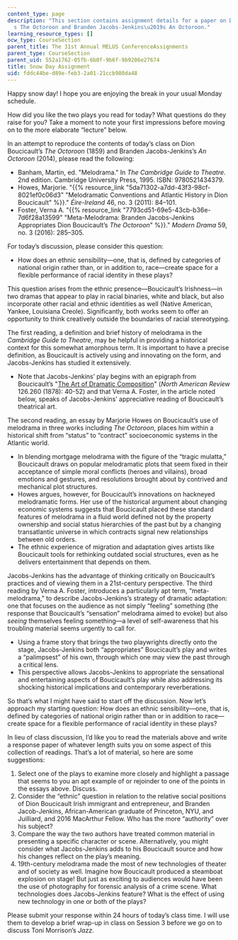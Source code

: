```yaml
---
content_type: page
description: "This section contains assignment details for a paper on Dion Boucicault\u2019\
  s The Octoroon and Branden Jacobs-Jenkins\u2019s An Octoroon."
learning_resource_types: []
ocw_type: CourseSection
parent_title: The 31st Annual MELUS ConferenceAssignments
parent_type: CourseSection
parent_uid: 552a1762-05fb-6b0f-9b6f-9b9206e27674
title: Snow Day Assignment
uid: fddc44be-d89e-feb3-2a01-21ccb980da48
---
```


Happy snow day! I hope you are enjoying the break in your usual Monday schedule.

How did you like the two plays you read for today? What questions do they raise for you? Take a moment to note your first impressions before moving on to the more elaborate “lecture” below.

In an attempt to reproduce the contents of today’s class on Dion Boucicault’s _The Octoroon_ (1859) and Branden Jacobs-Jenkins’s _An Octoroon_ (2014), please read the following:

*   Banham, Martin, ed. "Melodrama." In _The Cambridge Guide to Theatre_. 2nd edition. Cambridge University Press, 1995. ISBN: 9780521434379.
*   Howes, Marjorie. "{{% resource_link "5da71302-a7dd-43f3-98cf-8021ef0c06d3" "Melodramatic Conventions and Atlantic History in Dion Boucicault" %}}." _Éire-Ireland_ 46, no. 3 (2011): 84–101.
*   Foster, Verna A. "{{% resource_link "7793cd51-69e5-43cb-b36e-7d6f28a13599" "Meta-Melodrama: Branden Jacobs-Jenkins Appropriates Dion Boucicault’s _The Octoroon_" %}}." _Modern Drama_ 59, no. 3 (2016): 285–305.

For today’s discussion, please consider this question:

*   How does an ethnic sensibility—one, that is, defined by categories of national origin rather than, or in addition to, race—create space for a flexible performance of racial identity in these plays?

This question arises from the ethnic presence—Boucicault’s Irishness—in two dramas that appear to play in racial binaries, white and black, but also incorporate other racial and ethnic identities as well (Native American, Yankee, Louisiana Creole). Significantly, both works seem to offer an opportunity to think creatively outside the boundaries of racial stereotyping.

The first reading, a definition and brief history of melodrama in the _Cambridge Guide to Theatre_, may be helpful in providing a historical context for this somewhat amorphous term. It is important to have a precise definition, as Boucicault is actively using and innovating on the form, and Jacobs-Jenkins has studied it extensively.

*   Note that Jacobs-Jenkins’ play begins with an epigraph from Boucicault’s "[The Art of Dramatic Composition](http://www.jstor.org/stable/25110160
    )" (_North American Review_ 126.260 (1878): 40-52) and that Verna A. Foster, in the article noted below, speaks of Jacobs-Jenkins’ appreciative reading of Boucicault’s theatrical art.

The second reading, an essay by Marjorie Howes on Boucicault’s use of melodrama in three works including _The Octoroon_, places him within a historical shift from “status” to “contract” socioeconomic systems in the Atlantic world.

*   In blending mortgage melodrama with the figure of the “tragic mulatta,” Boucicault draws on popular melodramatic plots that seem fixed in their acceptance of simple moral conflicts (heroes and villains), broad emotions and gestures, and resolutions brought about by contrived and mechanical plot structures.
*   Howes argues, however, for Boucicault’s innovations on hackneyed melodramatic forms. Her use of the historical argument about changing economic systems suggests that Boucicault placed these standard features of melodrama in a fluid world defined not by the property ownership and social status hierarchies of the past but by a changing transatlantic universe in which contracts signal new relationships between old orders.
*   The ethnic experience of migration and adaptation gives artists like Boucicault tools for rethinking outdated social structures, even as he delivers entertainment that depends on them.

Jacobs-Jenkins has the advantage of thinking critically on Boucicault’s practices and of viewing them in a 21st-century perspective. The third reading by Verna A. Foster, introduces a particularly apt term, “meta-melodrama,” to describe Jacobs-Jenkins’s strategy of dramatic adaptation: one that focuses on the audience as not simply “feeling” something (the response that Boucicault’s “sensation” melodrama aimed to evoke) but also _seeing_ themselves feeling something—a level of self-awareness that his troubling material seems urgently to call for.

*   Using a frame story that brings the two playwrights directly onto the stage, Jacobs-Jenkins both “appropriates” Boucicault’s play and writes a “palimpsest” of his own, through which one may view the past through a critical lens.
*   This perspective allows Jacobs-Jenkins to appropriate the sensational and entertaining aspects of Boucicault’s play while also addressing its shocking historical implications and contemporary reverberations.

So that’s what I might have said to start off the discussion. Now let’s approach my starting question: How does an ethnic sensibility—one, that is, defined by categories of national origin rather than or in addition to race—create space for a flexible performance of racial identity in these plays?

In lieu of class discussion, I’d like you to read the materials above and write a response paper of whatever length suits you on some aspect of this collection of readings. That’s a lot of material, so here are some suggestions:

1.  Select one of the plays to examine more closely and highlight a passage that seems to you an apt example of or rejoinder to one of the points in the essays above. Discuss.
2.  Consider the “ethnic” question in relation to the relative social positions of Dion Boucicault Irish immigrant and entrepreneur, and Branden Jacob-Jenkins, African-American graduate of Princeton, NYU, and Juilliard, and 2016 MacArthur Fellow. Who has the more “authority” over his subject?
3.  Compare the way the two authors have treated common material in presenting a specific character or scene. Alternatively, you might consider what Jacobs-Jenkins adds to his Boucicault source and how his changes reflect on the play’s meaning.
4.  19th-century melodrama made the most of new technologies of theater and of society as well. Imagine how Boucicault produced a steamboat explosion on stage! But just as exciting to audiences would have been the use of photography for forensic analysis of a crime scene. What technologies does Jacobs-Jenkins feature? What is the effect of using new technology in one or both of the plays?

Please submit your response within 24 hours of today’s class time. I will use them to develop a brief wrap-up in class on Session 3 before we go on to discuss Toni Morrison’s _Jazz_.